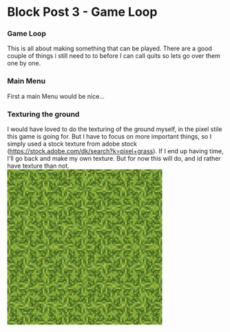 # Block Post 3 - Game Loop

### Game Loop

This is all about making something that can be played. There are a good couple of things i still need to to before I can call quits so lets go over them one by one.

### Main Menu

First a main Menu would be nice...

### Texturing the ground

I would have loved to do the texturing of the ground myself, in the pixel stile this game is going for. But I have to focus on more important things, so I simply used a stock texture from adobe stock (https://stock.adobe.com/dk/search?k=pixel+grass).
If I end up having time, I'll go back and make my own texture. But for now this will do, and id rather have texture than not.
![alt text](360_F_474863593_S85obDGBxVHrqp96QYLlAsZgD5DKwl4L.jpg)
